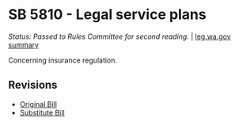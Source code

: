 # SB 5810 - Legal service plans
*Status: Passed to Rules Committee for second reading.* | [leg.wa.gov summary](https://app.leg.wa.gov/billsummary?BillNumber=5810&Year=2021)

Concerning insurance regulation.

## Revisions
* [Original Bill](1/)
* [Substitute Bill](S/)